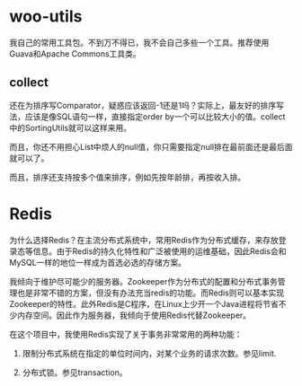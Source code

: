 # woo-utils
我自己的常用工具包。不到万不得已，我不会自己多些一个工具。推荐使用Guava和Apache Commons工具类。

## collect

还在为排序写Comparator，疑惑应该返回-1还是1吗？实际上，最友好的排序写法，应该是像SQL语句一样，直接指定order by一个可以比较大小的值。collect中的SortingUtils就可以这样来用。

而且，你还不用担心List中烦人的null值，你只需要指定null排在最前面还是最后面就可以了。

而且，排序还支持按多个值来排序，例如先按年龄排，再按收入排。

# Redis

为什么选择Redis？在主流分布式系统中，常用Redis作为分布式缓存，来存放登录态等信息。由于Redis的持久化特性和广泛被使用的运维基础，因此Redis会和MySQL一样的地位一样成为首选必选的存储方案。

我倾向于维护尽可能少的服务器。Zookeeper作为分布式的配置和分布式事务管理也是非常不错的方案，但没有办法充当redis的功能。而Redis则可以基本实现Zookeeper的特性。此外Redis是C程序，在Linux上少开一个Java进程将节省不少内存空间。因此作为服务器，我倾向于使用Redis代替Zookeeper。

在这个项目中，我使用Redis实现了关于事务非常常用的两种功能：

1. 限制分布式系统在指定的单位时间内，对某个业务的请求次数。参见limit.

2. 分布式锁。参见transaction。




